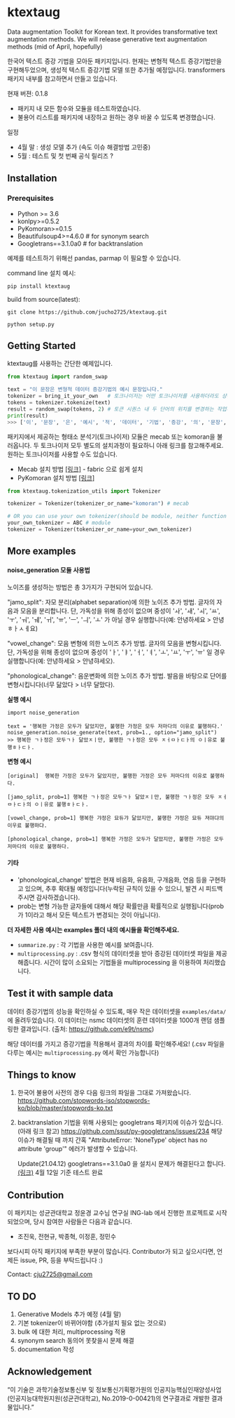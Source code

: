 # ktextaug


Data augmentation Toolkit for Korean text.
It provides transformative text augmentation methods.
We will release generative text augmentation methods (mid of April, hopefully)

한국어 텍스트 증강 기법을 모아둔 패키지입니다.
현재는 변형적 텍스트 증강기법만을 구현해두었으며, 생성적 텍스트 증강기법 모델 또한 추가될 예정입니다.
transformers 패키지 내부를 참고하면서 만들고 있습니다.


현재 버젼: 0.1.8
- 패키지 내 모든 함수와 모듈을 테스트하였습니다.
- 불용어 리스트를 패키지에 내장하고 원하는 경우 바꿀 수 있도록 변경했습니다.

일정
- 4월 말 : 생성 모델 추가 (속도 이슈 해결방법 고민중)
- 5월 : 테스트 및 첫 번째 공식 릴리즈 ?
  

## Installation

### Prerequisites

* Python >= 3.6
* konlpy>=0.5.2
* PyKomoran>=0.1.5
* Beautifulsoup4>=4.6.0 # for synonym search
* Googletrans==3.1.0a0   # for backtranslation

예제를 테스트하기 위해선 pandas, parmap 이 필요할 수 있습니다.

command line 설치 예시:

```
pip install ktextaug
```

build from source(latest):
```
git clone https://github.com/jucho2725/ktextaug.git

python setup.py
```

## Getting Started

ktextaug를 사용하는 간단한 예제입니다. 

```python
from ktextaug import random_swap

text = "이 문장은 변형적 데이터 증강기법의 예시 문장입니다."
tokenizer = bring_it_your_own   # 토크나이저는 어떤 토크나이저를 사용하더라도 상관없습니다.
tokens = tokenizer.tokenize(text) 
result = random_swap(tokens, 2) # 토큰 시퀀스 내 두 단어의 위치를 변경하는 작업(random swap)을 2회 시행합니다. 
print(result)
>>> ['이', '문장', '은', '예시', '적', '데이터', '기법', '증강', '의', '문장', '변형', '입니다', '.']
```

패키지에서 제공하는 형태소 분석기(토크나이저) 모듈은 mecab 또는 komoran을 불러옵니다. 두 토크나이저 모두 별도의 설치과정이 필요하니 아래 링크를 참고해주세요. 원하는 토크나이저를 사용할 수도 있습니다.

- Mecab 설치 방법 [[링크]](https://sikaleo.tistory.com/104) - fabric 으로 쉽게 설치
- PyKomoran 설치 방법 [[링크]](https://komorandocs.readthedocs.io/ko/latest/firststep/installation.html)

```python
from ktextaug.tokenization_utils import Tokenizer

tokenizer = Tokenizer(tokenizer_or_name="komoran") # mecab

# OR you can use your own tokenizer(should be module, neither function nor object)
your_own_tokenizer = ABC # module
tokenizer = Tokenizer(tokenizer_or_name=your_own_tokenizer) 

```

## More examples

#### noise_generation 모듈 사용법
노이즈를 생성하는 방법은 총 3가지가 구현되어 있습니다.

"jamo_split": 자모 분리(alphabet separation)에 의한 노이즈 추가 방법. 글자의 자음과 모음을 분리합니다. 단, 가독성을 위해 종성이 없으며 중성이  'ㅘ', 'ㅙ', 'ㅚ', 'ㅛ', 'ㅜ', 'ㅝ', 'ㅞ', 'ㅟ', 'ㅠ', 'ㅡ', 'ㅢ', 'ㅗ' 가 아닐 경우 실행합니다(예: 안녕하세요 > 안녕ㅎㅏㅅㅔ요)

"vowel_change": 모음 변형에 의한 노이즈 추가 방법. 글자의 모음을 변형시킵니다. 단, 가독성을 위해 종성이 없으며 중성이 'ㅏ', 'ㅑ', 'ㅓ', 'ㅕ', 'ㅗ', 'ㅛ', 'ㅜ', 'ㅠ' 일 경우 실행합니다(예: 안녕하세요 > 안녕햐세오).

"phonological_change": 음운변화에 의한 노이즈 추가 방법. 발음을 바탕으로 단어를 변형시킵니다(너무 닮았다 > 너무 달맜다).

**실행 예시**
```
import noise_generation

text = '행복한 가정은 모두가 닮았지만, 불행한 가정은 모두 저마다의 이유로 불행하다.'
noise_generation.noise_generate(text, prob=1., option="jamo_split")
>> 행복한 ㄱㅏ정은 모두ㄱㅏ 닮았ㅈㅣ만, 불행한 ㄱㅏ정은 모두 ㅈㅓㅁㅏㄷㅏ의 ㅇㅣ유로 불행ㅎㅏㄷㅏ.
```


**변형 예시**
```
[original]  행복한 가정은 모두가 닮았지만, 불행한 가정은 모두 저마다의 이유로 불행하다.

[jamo_split, prob=1] 행복한 ㄱㅏ정은 모두ㄱㅏ 닮았ㅈㅣ만, 불행한 ㄱㅏ정은 모두 ㅈㅓㅁㅏㄷㅏ의 ㅇㅣ유로 불행ㅎㅏㄷㅏ.

[vowel_change, prob=1] 행복한 갸정은 묘듀갸 닮았지만, 불행한 갸정은 묘듀 져먀댜의 이우료 불행햐댜.

[phonological_change, prob=1] 행복한 가정은 모두가 달맜지만, 불행한 가정은 모두 저마다의 이유로 불행하다.
```

#### 기타
- 'phonological_change' 방법은 현재 비음화, 유음화, 구개음화, 연음 등을 구현하고 있으며, 추후 확대될 예정입니다(누락된 규칙이 있을 수 있으니, 발견 시 피드백 주시면 감사하겠습니다).
- prob는 변형 가능한 글자들에 대해서 해당 확률만큼 확률적으로 실행됩니다(prob가 1이라고 해서 모든 텍스트가 변경되는 것이 아닙니다).


**더 자세한 사용 예시는 examples 폴더 내의 예시들을 확인해주세요.**

- `summarize.py` : 각 기법을 사용한 예시를 보여줍니다.
- `multiprocessing.py` : .csv 형식의 데이터셋을 받아 증강된 데이터셋 파일을 제공해줍니다. 시간이 많이 소요되는 기법들을 multiprocessing 을 이용하여 처리했습니다. 

## Test it with sample data

데이터 증강기법의 성능을 확인하실 수 있도록, 매우 작은 데이터셋을 `examples/data/` 에 올려두었습니다.
이 데이터는 nsmc 데이터셋의 훈련 데이터셋을 1000개 랜덤 샘플링한 결과입니다.
(출처: https://github.com/e9t/nsmc)

해당 데이터를 가지고 증강기법을 적용해서 결과의 차이를 확인해주세요!
(.csv 파일을 다루는 예시는 `multiprocessing.py` 에서 확인 가능합니다)

## Things to know

1. 한국어 불용어 사전의 경우 다음 링크의 파일을 그대로 가져왔습니다. 
   https://github.com/stopwords-iso/stopwords-ko/blob/master/stopwords-ko.txt

2. backtranslation 기법을 위해 사용되는 googletrans 패키지에 이슈가 있습니다. (아래 링크 참고)
   https://github.com/ssut/py-googletrans/issues/234
   해당 이슈가 해결될 때 까지 간혹 "AttributeError: 'NoneType' object has no attribute 'group'" 에러가 발생할 수 있습니다.

   Update(21.04.12) googletrans==3.1.0a0 을 설치시 문제가 해결된다고 합니다. [(링크)](https://github.com/ssut/py-googletrans/issues/286) 4월 12일 기준 테스트 완료

## Contribution

이 패키지는 성균관대학교 정윤경 교수님 연구실 ING-lab 에서 진행한 프로젝트로 시작되었으며,
당시 참여한 사람들은 다음과 같습니다.
- 조진욱, 전현규, 박종혁, 이정훈, 정민수

보다시피 아직 패키지에 부족한 부분이 많습니다.
Contributor가 되고 싶으시다면, 언제든 issue, PR, 등을 부탁드립니다 :)

Contact: cju2725@gmail.com

## TO DO

1. Generative Models 추가 예정 (4월 말)
2. 기본 tokenizer이 바뀌어야함 (추가설치 필요 없는 것으로)
3. bulk 에 대한 처리, multiprocessing 적용
4. synonym search 동의어 못찾을시 문제 해결
5. documentation 작성 

## Acknowledgement

“이 기술은 과학기술정보통신부 및 정보통신기획평가원의 인공지능핵심인재양성사업(인공지능대학원지원(성균관대학교), No.2019-0-00421)의 연구결과로 개발한 결과물입니다.”

